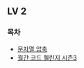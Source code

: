 ## LV 2

### 목차
* [문자열 압축](https://github.com/gerherh/Algorithm/tree/main/%ED%94%84%EB%A1%9C%EA%B7%B8%EB%9E%98%EB%A8%B8%EC%8A%A4/LV2/2020%20KAKAO%20BLIND%20RECRUITMENT)
* [월간 코드 첼린지 시즌3]()

